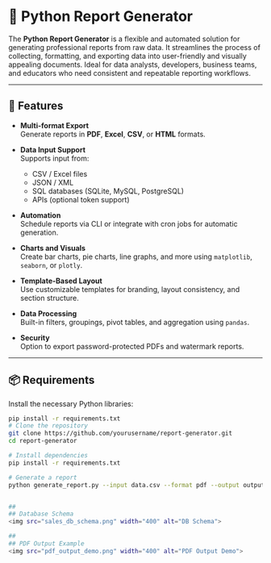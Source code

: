 
# 📝 Python Report Generator

The **Python Report Generator** is a flexible and automated solution for generating professional reports from raw data. It streamlines the process of collecting, formatting, and exporting data into user-friendly and visually appealing documents. Ideal for data analysts, developers, business teams, and educators who need consistent and repeatable reporting workflows.

---

## 🔧 Features

- **Multi-format Export**  
  Generate reports in **PDF**, **Excel**, **CSV**, or **HTML** formats.

- **Data Input Support**  
  Supports input from:
  - CSV / Excel files
  - JSON / XML
  - SQL databases (SQLite, MySQL, PostgreSQL)
  - APIs (optional token support)

- **Automation**  
  Schedule reports via CLI or integrate with cron jobs for automatic generation.

- **Charts and Visuals**  
  Create bar charts, pie charts, line graphs, and more using `matplotlib`, `seaborn`, or `plotly`.

- **Template-Based Layout**  
  Use customizable templates for branding, layout consistency, and section structure.

- **Data Processing**  
  Built-in filters, groupings, pivot tables, and aggregation using `pandas`.

- **Security**  
  Option to export password-protected PDFs and watermark reports.

---

## 📦 Requirements

Install the necessary Python libraries:

```bash
pip install -r requirements.txt
# Clone the repository
git clone https://github.com/yourusername/report-generator.git
cd report-generator

# Install dependencies
pip install -r requirements.txt

# Generate a report
python generate_report.py --input data.csv --format pdf --output output/report.pdf


##
## Database Schema
<img src="sales_db_schema.png" width="400" alt="DB Schema">

##
## PDF Output Example
<img src="pdf_output_demo.png" width="400" alt="PDF Output Demo">

